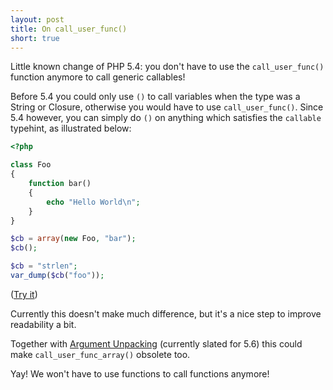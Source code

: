 ```yaml
---
layout: post
title: On call_user_func()
short: true
---
```

Little known change of PHP 5.4: you don't have to
use the `call_user_func()` function anymore to call generic callables!

Before 5.4 you could only use `()` to call variables
when the type was a String or Closure, otherwise you would have to use
`call_user_func()`. Since 5.4 however, you can simply do `()` on anything which satisfies the `callable` typehint, as illustrated below:

```php
<?php

class Foo
{
	function bar()
    {
        echo "Hello World\n";
    }
}

$cb = array(new Foo, "bar");
$cb();

$cb = "strlen";
var_dump($cb("foo"));
```

([Try it](http://3v4l.org/62BeK))

Currently this doesn't make much difference, but it's a nice step to
improve readability a bit.

Together with [Argument Unpacking][] (currently slated for 5.6) this could make
`call_user_func_array()` obsolete too.

Yay! We won't have to use functions to call functions anymore!

[Argument Unpacking]: https://wiki.php.net/rfc/argument_unpacking
